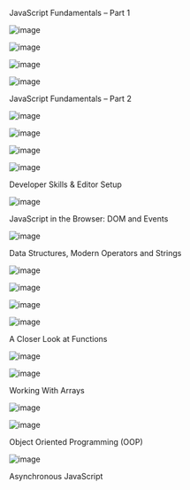 JavaScript Fundamentals – Part 1

![image](https://github.com/user-attachments/assets/f3717637-7f5e-403a-b0ae-59674d564341)

![image](https://github.com/user-attachments/assets/61f5e300-2254-4347-be18-ce9bf47912b4)

![image](https://github.com/user-attachments/assets/172d7ffa-3f62-44eb-ae2e-9c66d248a5de)

![image](https://github.com/user-attachments/assets/e72a9892-f6d5-4475-8e3a-5ec7a38fae42)

JavaScript Fundamentals – Part 2

![image](https://github.com/user-attachments/assets/40579636-5640-4f79-afa0-98728e3a946e)

![image](https://github.com/user-attachments/assets/f62a6f38-1cb6-453d-a2d6-20d6e336c21c)

![image](https://github.com/user-attachments/assets/28b7b953-66f5-434a-a99e-ca4675fcf781)

![image](https://github.com/user-attachments/assets/4837902a-2922-410a-93b8-4f8c57aa64e6)

Developer Skills & Editor Setup

![image](https://github.com/user-attachments/assets/02a03778-4b25-4a81-990b-7f185be4d9d7)

JavaScript in the Browser: DOM and Events

![image](https://github.com/user-attachments/assets/aeb40048-b0ca-4149-9435-c75444c64228)

Data Structures, Modern Operators and Strings

![image](https://github.com/user-attachments/assets/ede24e7f-e289-4b60-94c4-1c8b7219f75d)

![image](https://github.com/user-attachments/assets/95a05b4e-20a6-4d48-b6b9-8e41de4c78e0)

![image](https://github.com/user-attachments/assets/4488af7b-9575-4d1a-a543-20cfdd265075)

![image](https://github.com/user-attachments/assets/5221457b-d421-48be-a3ad-7b5ac278b3a0)

A Closer Look at Functions

![image](https://github.com/user-attachments/assets/90f47d39-45c5-4a63-83f2-db00121c8fa6)

![image](https://github.com/user-attachments/assets/f2b887cf-cbae-4f7b-bce3-9efb399b761c)

Working With Arrays

![image](https://github.com/user-attachments/assets/57be49fe-726d-4c34-b037-11b5420aabd8)

![image](https://github.com/user-attachments/assets/9c44ae2b-e742-401a-9a4f-35faa296b9e3)

Object Oriented Programming (OOP)

![image](https://github.com/user-attachments/assets/e68f16d4-caee-4961-9842-9b4eb23a0bf3)

Asynchronous JavaScript



